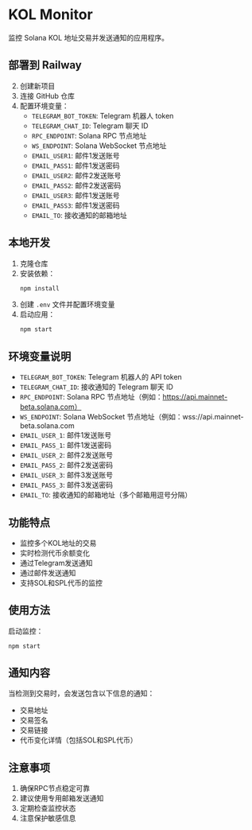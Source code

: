# KOL Monitor

监控 Solana KOL 地址交易并发送通知的应用程序。

## 部署到 Railway

2. 创建新项目
3. 连接 GitHub 仓库
4. 配置环境变量：
   - `TELEGRAM_BOT_TOKEN`: Telegram 机器人 token
   - `TELEGRAM_CHAT_ID`: Telegram 聊天 ID
   - `RPC_ENDPOINT`: Solana RPC 节点地址
   - `WS_ENDPOINT`: Solana WebSocket 节点地址
   - `EMAIL_USER1`: 邮件1发送账号
   - `EMAIL_PASS1`: 邮件1发送密码
   - `EMAIL_USER2`: 邮件2发送账号
   - `EMAIL_PASS2`: 邮件2发送密码
   - `EMAIL_USER3`: 邮件1发送账号
   - `EMAIL_PASS3`: 邮件1发送密码
   - `EMAIL_TO`: 接收通知的邮箱地址

## 本地开发

1. 克隆仓库
2. 安装依赖：
   ```bash
   npm install
   ```
3. 创建 `.env` 文件并配置环境变量
4. 启动应用：
   ```bash
   npm start
   ```

## 环境变量说明

- `TELEGRAM_BOT_TOKEN`: Telegram 机器人的 API token
- `TELEGRAM_CHAT_ID`: 接收通知的 Telegram 聊天 ID
- `RPC_ENDPOINT`: Solana RPC 节点地址（例如：https://api.mainnet-beta.solana.com）
- `WS_ENDPOINT`: Solana WebSocket 节点地址（例如：wss://api.mainnet-beta.solana.com
- `EMAIL_USER_1`: 邮件1发送账号
- `EMAIL_PASS_1`: 邮件1发送密码
- `EMAIL_USER_2`: 邮件2发送账号
- `EMAIL_PASS_2`: 邮件2发送密码
- `EMAIL_USER_3`: 邮件3发送账号
- `EMAIL_PASS_3`: 邮件3发送密码
- `EMAIL_TO`: 接收通知的邮箱地址（多个邮箱用逗号分隔） 

## 功能特点

- 监控多个KOL地址的交易
- 实时检测代币余额变化
- 通过Telegram发送通知
- 通过邮件发送通知
- 支持SOL和SPL代币的监控

## 使用方法

启动监控：
```bash
npm start
```

## 通知内容

当检测到交易时，会发送包含以下信息的通知：
- 交易地址
- 交易签名
- 交易链接
- 代币变化详情（包括SOL和SPL代币）

## 注意事项

1. 确保RPC节点稳定可靠
2. 建议使用专用邮箱发送通知
3. 定期检查监控状态
4. 注意保护敏感信息



